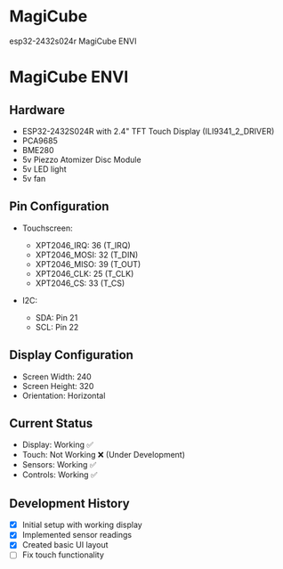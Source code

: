 # MagiCube
esp32-2432s024r MagiCube ENVI
# MagiCube ENVI

## Hardware
- ESP32-2432S024R with 2.4" TFT Touch Display (ILI9341_2_DRIVER)
- PCA9685
- BME280
- 5v Piezzo Atomizer Disc Module
- 5v LED light
- 5v fan

## Pin Configuration
- Touchscreen:
  - XPT2046_IRQ: 36 (T_IRQ)
  - XPT2046_MOSI: 32 (T_DIN)
  - XPT2046_MISO: 39 (T_OUT)
  - XPT2046_CLK: 25 (T_CLK)
  - XPT2046_CS: 33 (T_CS)

- I2C:
  - SDA: Pin 21
  - SCL: Pin 22

## Display Configuration
- Screen Width: 240
- Screen Height: 320
- Orientation: Horizontal

## Current Status
- Display: Working ✅
- Touch: Not Working ❌ (Under Development)
- Sensors: Working ✅
- Controls: Working ✅

## Development History
- [x] Initial setup with working display
- [x] Implemented sensor readings
- [x] Created basic UI layout
- [ ] Fix touch functionality
